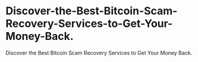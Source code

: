 # Discover-the-Best-Bitcoin-Scam-Recovery-Services-to-Get-Your-Money-Back.
Discover the Best Bitcoin Scam Recovery Services to Get Your Money Back.
